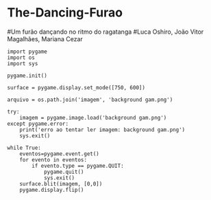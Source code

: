 # The-Dancing-Furao
#Um furão dançando no ritmo do ragatanga
#Luca Oshiro, João Vitor Magalhães, Mariana Cezar

    import pygame
    import os
    import sys

    pygame.init()

    surface = pygame.display.set_mode([750, 600])

    arquivo = os.path.join('imagem', 'background gam.png')

    try:
        imagem = pygame.image.load('background gam.png')
    except pygame.error:
        print('erro ao tentar ler imagem: background gam.png')
        sys.exit()

    while True:
        eventos=pygame.event.get()
        for evento in eventos:
            if evento.type == pygame.QUIT:
                pygame.quit()
                sys.exit()
        surface.blit(imagem, [0,0])
        pygame.display.flip()
